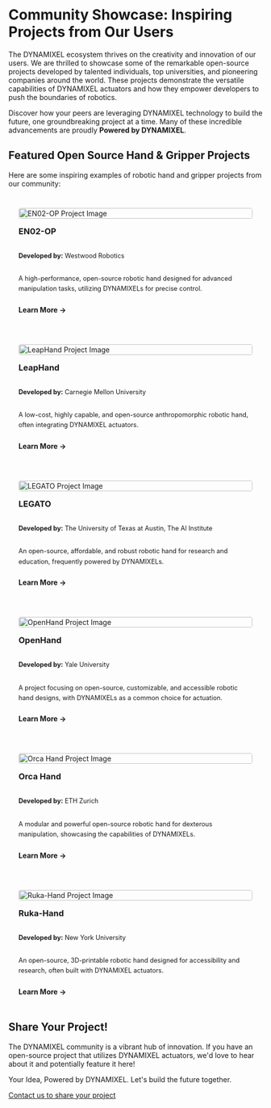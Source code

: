 # Community Showcase: Inspiring Projects from Our Users

The DYNAMIXEL ecosystem thrives on the creativity and innovation of our users. We are thrilled to showcase some of the remarkable open-source projects developed by talented individuals, top universities, and pioneering companies around the world. These projects demonstrate the versatile capabilities of DYNAMIXEL actuators and how they empower developers to push the boundaries of robotics.

Discover how your peers are leveraging DYNAMIXEL technology to build the future, one groundbreaking project at a time. Many of these incredible advancements are proudly **Powered by DYNAMIXEL**.

## Featured Open Source Hand & Gripper Projects

Here are some inspiring examples of robotic hand and gripper projects from our community:

<div class="project-grid">
  <div class="project-card">
    <img src="/community_showcase/en02-op.png" alt="EN02-OP Project Image" class="project-image">
    <h3>EN02-OP</h3>
    <p><strong>Developed by:</strong> Westwood Robotics</p>
    <p>A high-performance, open-source robotic hand designed for advanced manipulation tasks, utilizing DYNAMIXELs for precise control.</p>
    <a href="https://github.com/Westwood-Robotics/EN02-OP" target="_blank" class="project-link">Learn More &rarr;</a>
  </div>
  <div class="project-card">
    <img src="/community_showcase/leaphand.png" alt="LeapHand Project Image" class="project-image">
    <h3>LeapHand</h3>
    <p><strong>Developed by:</strong> Carnegie Mellon University</p>
    <p>A low-cost, highly capable, and open-source anthropomorphic robotic hand, often integrating DYNAMIXEL actuators.</p>
    <a href="https://v1.leaphand.com/" target="_blank" class="project-link">Learn More &rarr;</a>
  </div>
  <div class="project-card">
    <img src="/community_showcase/legato.png" alt="LEGATO Project Image" class="project-image">
    <h3>LEGATO</h3>
    <p><strong>Developed by:</strong> The University of Texas at Austin, The AI Institute</p>
    <p>An open-source, affordable, and robust robotic hand for research and education, frequently powered by DYNAMIXELs.</p>
    <a href="https://ut-hcrl.github.io/LEGATO/" target="_blank" class="project-link">Learn More &rarr;</a>
  </div>
  <div class="project-card">
    <img src="/community_showcase/openhand.png" alt="OpenHand Project Image" class="project-image">
    <h3>OpenHand</h3>
    <p><strong>Developed by:</strong> Yale University</p>
    <p>A project focusing on open-source, customizable, and accessible robotic hand designs, with DYNAMIXELs as a common choice for actuation.</p>
    <a href="https://www.eng.yale.edu/grablab/openhand/" target="_blank" class="project-link">Learn More &rarr;</a>
  </div>
  <div class="project-card">
    <img src="/community_showcase/orcahand.png" alt="Orca Hand Project Image" class="project-image">
    <h3>Orca Hand</h3>
    <p><strong>Developed by:</strong> ETH Zurich</p>
    <p>A modular and powerful open-source robotic hand for dexterous manipulation, showcasing the capabilities of DYNAMIXELs.</p>
    <a href="https://www.orcahand.com/" target="_blank" class="project-link">Learn More &rarr;</a>
  </div>
  <div class="project-card">
    <img src="/community_showcase/ruka-hand.png" alt="Ruka-Hand Project Image" class="project-image">
    <h3>Ruka-Hand</h3>
    <p><strong>Developed by:</strong> New York University</p>
    <p>An open-source, 3D-printable robotic hand designed for accessibility and research, often built with DYNAMIXEL actuators.</p>
    <a href="https://ruka-hand.github.io/" target="_blank" class="project-link">Learn More &rarr;</a>
  </div>
</div>

<style>
.project-grid {
  display: grid;
  grid-template-columns: repeat(auto-fit, minmax(300px, 1fr));
  gap: 20px;
  margin-top: 20px;
}
.project-card {
  border: 1px solid var(--vp-c-divider);
  border-radius: 8px;
  padding: 20px;
  background-color: var(--vp-c-bg-soft);
  transition: box-shadow 0.3s ease;
  display: flex; /* Added for better alignment of content */
  flex-direction: column; /* Added for better alignment of content */
}
.project-card:hover {
  box-shadow: 0 4px 8px rgba(0,0,0,0.1);
}
.project-image { /* Style for the project images */
  width: 100%;
  max-height: 180px; /* Adjust as needed */
  object-fit: cover; /* Ensures the image covers the area nicely */
  border-radius: 4px; /* Optional: adds rounded corners to images */
  margin-bottom: 15px; /* Space between image and title */
}
.project-card h3 {
  margin-top: 0;
  color: var(--vp-c-brand-1);
}
.project-card p {
  font-size: 0.9em;
  line-height: 1.6;
  flex-grow: 1; /* Allows text to take available space, pushing link to bottom */
}
.project-link {
  display: inline-block;
  margin-top: 10px; /* Ensures space above the link if text is short */
  font-weight: bold;
  color: var(--vp-c-brand-1);
  text-decoration: none;
}
.project-link:hover {
  text-decoration: underline;
}
</style>

## Share Your Project!

The DYNAMIXEL community is a vibrant hub of innovation. If you have an open-source project that utilizes DYNAMIXEL actuators, we'd love to hear about it and potentially feature it here!

Your Idea, Powered by DYNAMIXEL. Let's build the future together.

[Contact us to share your project](/contact)
